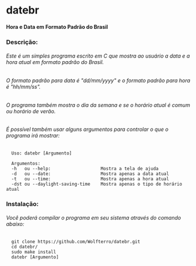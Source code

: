 # datebr
#### Hora e Data em Formato Padrão do Brasil

### Descrição:

###### Este é um simples programa escrito em C que mostra ao usuário a data e a hora atual em formato padrão do Brasil.
###### O formato padrão para data é "dd/mm/yyyy" e o formato padrão para hora é "hh/mm/ss".
###### O programa também mostra o dia da semana e se o horário atual é comum ou horário de verão.
###### É possível também usar alguns argumentos para controlar o que o programa irá mostrar:

      Uso: datebr [Argumento]
      
      Argumentos:
      -h   ou --help:                   Mostra a tela de ajuda
      -d   ou --date:                   Mostra apenas a data atual
      -t   ou --time:                   Mostra apenas a hora atual
      -dst ou --daylight-saving-time    Mostra apenas o tipo de horário atual

### Instalação:

###### Você poderá compilar o programa em seu sistema através do comando abaixo:

      git clone https://github.com/Wolfterro/datebr.git
      cd datebr/
      sudo make install
      datebr [Argumento]
